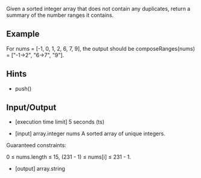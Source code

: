 Given a sorted integer array that does not contain any duplicates, return a summary of the number ranges it contains.

## Example

For nums = [-1, 0, 1, 2, 6, 7, 9], the output should be composeRanges(nums) = ["-1->2", "6->7", "9"].

## Hints

* push()

## Input/Output

* [execution time limit] 5 seconds (ts)

* [input] array.integer nums A sorted array of unique integers.

Guaranteed constraints:

0 ≤ nums.length ≤ 15, (231 - 1) ≤ nums[i] ≤ 231 - 1.

* [output] array.string
